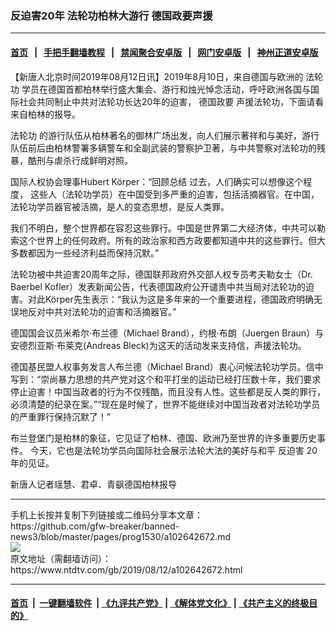 ### 反迫害20年 法轮功柏林大游行 德国政要声援
------------------------

#### [首页](https://github.com/gfw-breaker/banned-news3/blob/master/README.md) &nbsp;&nbsp;|&nbsp;&nbsp; [手把手翻墙教程](https://github.com/gfw-breaker/guides/wiki) &nbsp;&nbsp;|&nbsp;&nbsp; [禁闻聚合安卓版](https://github.com/gfw-breaker/bn-android) &nbsp;&nbsp;|&nbsp;&nbsp; [网门安卓版](https://github.com/oGate2/oGate) &nbsp;&nbsp;|&nbsp;&nbsp; [神州正道安卓版](https://github.com/SzzdOgate/update) 



<div><div class="post_content" itemprop="articleBody">
 <p>
  【新唐人北京时间2019年08月12日讯】2019年8月10日，来自德国与欧洲的
  <ok href="https://www.ntdtv.com/gb/法轮功.htm">
   法轮功
  </ok>
  学员在德国首都柏林举行盛大集会、游行和烛光悼念活动，呼吁欧洲各国与国际社会共同制止中共对法轮功长达20年的迫害，
  <ok href="https://www.ntdtv.com/gb/德国政要.htm">
   德国政要
  </ok>
  声援法轮功，下面请看来自柏林的报导。
 </p>
 <p>
  <ok href="https://www.ntdtv.com/gb/法轮功.htm">
   法轮功
  </ok>
  的游行队伍从柏林著名的御林广场出发，向人们展示著祥和与美好，游行队伍前后由柏林警署多辆警车和全副武装的警察护卫著，与中共警察对法轮功的残暴，酷刑与虐杀行成鲜明对照。
 </p>
 <p>
  国际人权协会理事Hubert Körper：“回顾总结 过去，人们确实可以想像这个程度， 这些人（法轮功学员）在中国受到多严重的迫害，包括活摘器官。在中国，法轮功学员器官被活摘，是人的变态思想，是反人类罪。
 </p>
 <p>
  我们不明白，整个世界都在容忍这些罪行。中国是世界第二大经济体，中共可以勒索这个世界上的任何政府。所有的政治家和西方政要都知道中共的这些罪行。但大多数都因为一些经济利益而保持沉默。”
 </p>
 <p>
  法轮功被中共迫害20周年之际，德国联邦政府外交部人权专员考夫勒女士（Dr. Baerbel Kofler）发表新闻公告，代表德国政府公开谴责中共当局对法轮功的迫害。对此Körper先生表示：“我认为这是多年来的一个重要进程，德国政府明确无误地反对中共对法轮功的迫害和活摘器官。”
 </p>
 <p>
  德国国会议员米希尔·布兰德（Michael Brand），约根·布朗（Juergen Braun）与安德烈亚斯·布莱克(Andreas Bleck)为这天的活动发来支持信，声援法轮功。
 </p>
 <p>
  德国基民盟人权事务发言人布兰德（Michael Brand）衷心问候法轮功学员。信中写到：“崇尚暴力思想的共产党对这个和平打坐的运动已经打压数十年，我们要求停止迫害！中国当政者的行为不仅残酷，而且没有人性。这些都是反人类的罪行，必须清楚的纪录在案。”“现在是时候了，世界不能继续对中国当政者对法轮功学员的严重罪行保持沉默了！”
 </p>
 <p>
  布兰登堡门是柏林的象征，它见证了柏林、德国、欧洲乃至世界的许多重要历史事件。 今天，它也是法轮功学员向国际社会展示法轮大法的美好与和平
  <ok href="https://www.ntdtv.com/gb/反迫害.htm">
   反迫害
  </ok>
  20年的见证。
 </p>
 <p>
  新唐人记者瑶慧、君卓、青飖德国柏林报导
 </p>
 <div class="single_ad">
 </div>
</div>
</div>
<hr/>
手机上长按并复制下列链接或二维码分享本文章：<br/>
https://github.com/gfw-breaker/banned-news3/blob/master/pages/prog1530/a102642672.md <br/>
<a href='https://github.com/gfw-breaker/banned-news3/blob/master/pages/prog1530/a102642672.md'><img src='https://github.com/gfw-breaker/banned-news3/blob/master/pages/prog1530/a102642672.md.png'/></a> <br/>
原文地址（需翻墙访问）：https://www.ntdtv.com/gb/2019/08/12/a102642672.html


------------------------
#### [首页](https://github.com/gfw-breaker/banned-news3/blob/master/README.md) &nbsp;|&nbsp; [一键翻墙软件](https://github.com/gfw-breaker/nogfw/blob/master/README.md) &nbsp;| [《九评共产党》](https://github.com/gfw-breaker/9ping.md/blob/master/README.md#九评之一评共产党是什么) | [《解体党文化》](https://github.com/gfw-breaker/jtdwh.md/blob/master/README.md) | [《共产主义的终极目的》](https://github.com/gfw-breaker/gczydzjmd.md/blob/master/README.md)


<img src='http://gfw-breaker.win/banned-news3/pages/prog1530/a102642672.md' width='0px' height='0px'/>